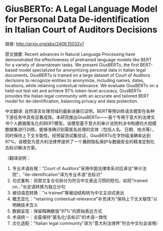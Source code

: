 # GiusBERTo: A Legal Language Model for Personal Data De-identification in Italian Court of Auditors Decisions

链接: http://arxiv.org/abs/2406.15032v1

原文摘要:
Recent advances in Natural Language Processing have demonstrated the
effectiveness of pretrained language models like BERT for a variety of
downstream tasks. We present GiusBERTo, the first BERT-based model specialized
for anonymizing personal data in Italian legal documents. GiusBERTo is trained
on a large dataset of Court of Auditors decisions to recognize entities to
anonymize, including names, dates, locations, while retaining contextual
relevance. We evaluate GiusBERTo on a held-out test set and achieve 97%
token-level accuracy. GiusBERTo provides the Italian legal community with an
accurate and tailored BERT model for de-identification, balancing privacy and
data protection.

中文翻译:
自然语言处理领域的最新进展已证明，BERT等预训练语言模型在各种下游任务中具有显著成效。本研究推出GiusBERTo——首个专用于意大利法律文书个人数据匿名化的BERT模型。该模型基于意大利审计法院判决书构建的大规模数据集进行训练，能够准确识别需匿名处理的实体（包括人名、日期、地点等），同时保持上下文关联性。经预留测试集验证，GiusBERTo在字符级准确率达到97%。该模型为意大利法律界提供了一个兼顾隐私保护与数据安全的精准定制化去标识解决方案。

（翻译说明：
1. 专业术语处理："Court of Auditors"采用中国法律体系对应译法"审计法院"，"de-identification"译为专业术语"去标识"
2. 句式重构：将原文复合句拆分为符合中文表达习惯的短句，如将"trained on..."长定语转换为独立分句
3. 被动语态转换："is trained"等被动结构转为中文主动式表达
4. 概念显化："retaining contextual relevance"补充译为"保持上下文关联性"以明确技术含义
5. 数据呈现：保留精确数值"97%"的原始表达方式
6. 术语统一：全篇保持"匿名化/去标识"的术语一致性
7. 文化适配："Italian legal community"译为"意大利法律界"符合中文社会语境）
